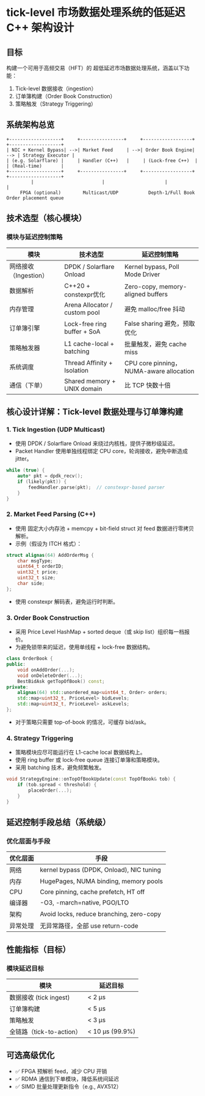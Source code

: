 # tick-level 市场数据处理系统的低延迟 C++ 架构设计

## 目标

构建一个可用于高频交易（HFT）的 超低延迟市场数据处理系统，涵盖以下功能：
1. Tick-level 数据接收（ingestion）
2. 订单簿构建（Order Book Construction）
3. 策略触发（Strategy Triggering）

## 系统架构总览

```
+-------------------+     +----------------+     +------------------+     +-------------------+
| NIC + Kernel Bypass| -->| Market Feed     | -->| Order Book Engine| --> | Strategy Executor |
| (e.g. Solarflare) |     | Handler (C++)   |     | (Lock-free C++)  |     | (Real-time)       |
+-------------------+     +----------------+     +------------------+     +-------------------+
         |                         |                      |                         |
     FPGA (optional)        Multicast/UDP           Depth-1/Full Book        Order placement queue
```

## 技术选型（核心模块）

### 模块与延迟控制策略

| 模块 | 技术选型 | 延迟控制策略 |
|------|----------|--------------|
| 网络接收（Ingestion） | DPDK / Solarflare Onload | Kernel bypass, Poll Mode Driver |
| 数据解析 | C++20 + constexpr优化 | Zero-copy, memory-aligned buffers |
| 内存管理 | Arena Allocator / custom pool | 避免 malloc/free 抖动 |
| 订单簿引擎 | Lock-free ring buffer + SoA | False sharing 避免，预取优化 |
| 策略触发器 | L1 cache-local + batching | 批量触发，避免 cache miss |
| 系统调度 | Thread Affinity + Isolation | CPU core pinning，NUMA-aware allocation |
| 通信（下单） | Shared memory + UNIX domain | 比 TCP 快数十倍 |

## 核心设计详解：Tick-level 数据处理与订单簿构建

### 1. Tick Ingestion (UDP Multicast)
- 使用 DPDK / Solarflare Onload 来绕过内核栈，提供子微秒级延迟。
- Packet Handler 使用单独线程绑定 CPU core，轮询接收，避免中断造成 jitter。

```cpp
while (true) {
    auto* pkt = dpdk_recv();
    if (likely(pkt)) {
        feedHandler.parse(pkt);  // constexpr-based parser
    }
}
```

### 2. Market Feed Parsing (C++)
- 使用 固定大小内存池 + memcpy + bit-field struct 对 feed 数据进行零拷贝解析。
- 示例（假设为 ITCH 格式）：

```cpp
struct alignas(64) AddOrderMsg {
    char msgType;
    uint64_t orderID;
    uint32_t price;
    uint32_t size;
    char side;
};
```

- 使用 constexpr 解码表，避免运行时判断。

### 3. Order Book Construction
- 采用 Price Level HashMap + sorted deque（或 skip list）组织每一档报价。
- 为避免锁带来的延迟，使用单线程 + lock-free 数据结构。

```cpp
class OrderBook {
public:
    void onAddOrder(...);
    void onDeleteOrder(...);
    BestBidAsk getTopOfBook() const;
private:
    alignas(64) std::unordered_map<uint64_t, Order> orders;
    std::map<uint32_t, PriceLevel> bidLevels;
    std::map<uint32_t, PriceLevel> askLevels;
};
```

- 对于策略只需要 top-of-book 的情况，可缓存 bid/ask。

### 4. Strategy Triggering
- 策略模块应尽可能运行在 L1-cache local 数据结构上。
- 使用 ring buffer 或 lock-free queue 连接订单簿和策略模块。
- 采用 batching 技术，避免频繁触发。

```cpp
void StrategyEngine::onTopOfBookUpdate(const TopOfBook& tob) {
    if (tob.spread < threshold) {
        placeOrder(...);
    }
}
```

## 延迟控制手段总结（系统级）

### 优化层面与手段

| 优化层面 | 手段 |
|----------|------|
| 网络 | kernel bypass (DPDK, Onload), NIC tuning |
| 内存 | HugePages, NUMA binding, memory pools |
| CPU | Core pinning, cache prefetch, HT off |
| 编译器 | -O3, -march=native, PGO/LTO |
| 架构 | Avoid locks, reduce branching, zero-copy |
| 异常处理 | 无异常路径，全部 use return-code |

## 性能指标（目标）

### 模块延迟目标

| 模块 | 延迟目标 |
|------|----------|
| 数据接收 (tick ingest) | < 2 µs |
| 订单簿构建 | < 5 µs |
| 策略触发 | < 3 µs |
| 全链路（tick-to-action） | < 10 µs (99.9%) |

## 可选高级优化
- ✅ FPGA 预解析 feed，减少 CPU 开销
- ✅ RDMA 通信到下单模块，降低系统间延迟
- ✅ SIMD 批量处理更新指令（e.g., AVX512）

